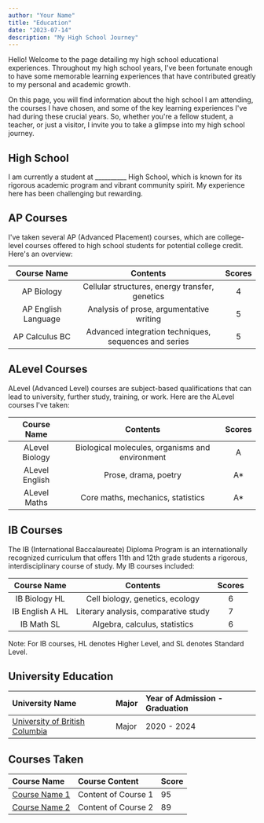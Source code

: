 ```yaml
---
author: "Your Name"
title: "Education"
date: "2023-07-14"
description: "My High School Journey"
---
```


Hello! Welcome to the page detailing my high school educational experiences. Throughout my high school years, I've been fortunate enough to have some memorable learning experiences that have contributed greatly to my personal and academic growth.

On this page, you will find information about the high school I am attending, the courses I have chosen, and some of the key learning experiences I've had during these crucial years. So, whether you're a fellow student, a teacher, or just a visitor, I invite you to take a glimpse into my high school journey.

## High School

I am currently a student at __________ High School, which is known for its rigorous academic program and vibrant community spirit. My experience here has been challenging but rewarding.

## AP Courses

I've taken several AP (Advanced Placement) courses, which are college-level courses offered to high school students for potential college credit. Here's an overview:

| Course Name | Contents | Scores |
| :---: | :---: | :---: |
| AP Biology | Cellular structures, energy transfer, genetics | 4 |
| AP English Language | Analysis of prose, argumentative writing | 5 |
| AP Calculus BC | Advanced integration techniques, sequences and series | 5 |

## ALevel Courses

ALevel (Advanced Level) courses are subject-based qualifications that can lead to university, further study, training, or work. Here are the ALevel courses I've taken:

| Course Name | Contents | Scores |
| :---: | :---: | :---: |
| ALevel Biology | Biological molecules, organisms and environment | A |
| ALevel English | Prose, drama, poetry | A* |
| ALevel Maths | Core maths, mechanics, statistics | A* |

## IB Courses

The IB (International Baccalaureate) Diploma Program is an internationally recognized curriculum that offers 11th and 12th grade students a rigorous, interdisciplinary course of study. My IB courses included:

| Course Name | Contents | Scores |
| :---: | :---: | :---: |
| IB Biology HL | Cell biology, genetics, ecology | 6 |
| IB English A HL | Literary analysis, comparative study | 7 |
| IB Math SL | Algebra, calculus, statistics | 6 |

Note: For IB courses, HL denotes Higher Level, and SL denotes Standard Level.

## University Education

| University Name                                     | Major | Year of Admission - Graduation |
|:----------------------------------------------------|:------|:-------------------------------|
| [University of British Columbia](https://www.ubc.ca) | Major | 2020 - 2024 |

## Courses Taken

| Course Name | Course Content | Score |
|:------------|:---------------|:------|
| [Course Name 1](your-website-link) | Content of Course 1 | 95 |
| [Course Name 2](your-website-link) | Content of Course 2 | 89 |
